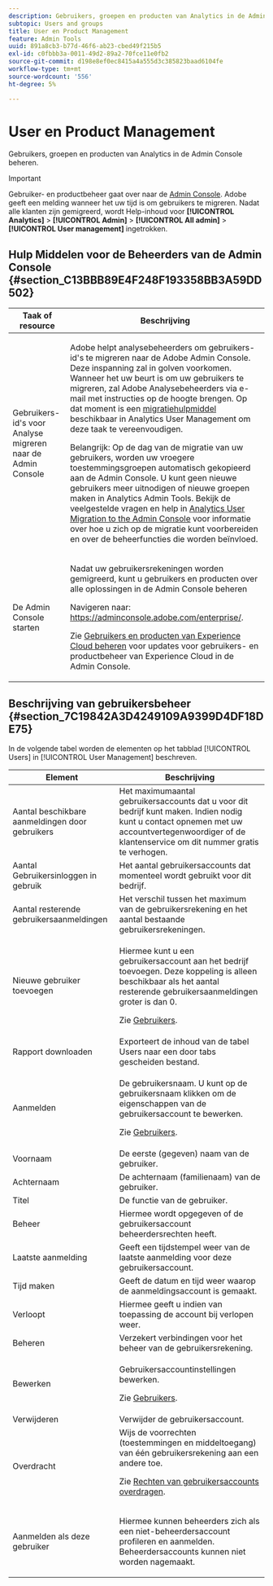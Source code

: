 ```yaml
---
description: Gebruikers, groepen en producten van Analytics in de Admin Console beheren.
subtopic: Users and groups
title: User en Product Management
feature: Admin Tools
uuid: 891a8cb3-b77d-46f6-ab23-cbed49f215b5
exl-id: c0fbbb3a-0011-49d2-89a2-70fce11e0fb2
source-git-commit: d198e8ef0ec8415a4a555d3c385823baad6104fe
workflow-type: tm+mt
source-wordcount: '556'
ht-degree: 5%

---
```


# User en Product Management

Gebruikers, groepen en producten van Analytics in de Admin Console beheren.

>[!IMPORTANT]
>
>Gebruiker- en productbeheer gaat over naar de [Admin Console](https://helpx.adobe.com/nl/enterprise/using/admin-console.html). Adobe geeft een melding wanneer het uw tijd is om gebruikers te migreren. Nadat alle klanten zijn gemigreerd, wordt Help-inhoud voor **[!UICONTROL Analytics]** > **[!UICONTROL Admin]** > **[!UICONTROL All admin]** > **[!UICONTROL User management]** ingetrokken.

## Hulp Middelen voor de Beheerders van de Admin Console {#section_C13BBB89E4F248F193358BB3A59DD502}

<table id="table_9263797773A749628E12BB3C1EBE620B"> 
 <thead> 
  <tr> 
   <th colname="col1" class="entry"> Taak of resource </th> 
   <th colname="col2" class="entry"> Beschrijving </th> 
  </tr>
 </thead>
 <tbody> 
  <tr> 
   <td colname="col1"> <p>Gebruikers-id's voor Analyse migreren naar de Admin Console </p> </td> 
   <td colname="col2"> <p> Adobe helpt analysebeheerders om gebruikers-id's te migreren naar de Adobe Admin Console. Deze inspanning zal in golven voorkomen. Wanneer het uw beurt is om uw gebruikers te migreren, zal Adobe Analysebeheerders via e-mail met instructies op de hoogte brengen. Op dat moment is een <a href="https://docs.adobe.com/content/help/en/analytics/admin/user-product-management/user-management/migrate-users/c-migration-tool.html"> migratiehulpmiddel</a> beschikbaar in Analytics User Management om deze taak te vereenvoudigen. </p> <p>Belangrijk: Op de dag van de migratie van uw gebruikers, worden uw vroegere toestemmingsgroepen automatisch gekopieerd aan de Admin Console. U kunt geen nieuwe gebruikers meer uitnodigen of nieuwe groepen maken in Analytics Admin Tools. Bekijk de veelgestelde vragen en help in <a href="https://docs.adobe.com/content/help/en/analytics/admin/user-product-management/user-management/migrate-users/c-migration-tool.html"> Analytics User Migration to the Admin Console</a> voor informatie over hoe u zich op de migratie kunt voorbereiden en over de beheerfuncties die worden beïnvloed. </p> </td> 
  </tr> 
  <tr> 
   <td colname="col1"> <p>De Admin Console starten </p> </td> 
   <td colname="col2"> <p>Nadat uw gebruikersrekeningen worden gemigreerd, kunt u gebruikers en producten over alle oplossingen in de Admin Console beheren </p> <p>Navigeren naar: <a href="https://adminconsole.adobe.com/enterprise/#"> https://adminconsole.adobe.com/enterprise/</a>. </p> <p>Zie <a href="https://docs.adobe.com/content/help/nl-NL/core-services/interface/manage-users-and-products/admin-getting-started.html"> Gebruikers en producten van Experience Cloud beheren</a> voor updates voor gebruikers- en productbeheer van Experience Cloud in de Admin Console. </p> </td> 
  </tr> 
 </tbody> 
</table>

## Beschrijving van gebruikersbeheer {#section_7C19842A3D4249109A9399D4DF18DE75}

In de volgende tabel worden de elementen op het tabblad [!UICONTROL Users] in [!UICONTROL User Management] beschreven.

<table id="table_6F81D1095EB945D8995FF971B65BA52A"> 
 <thead> 
  <tr> 
   <th colname="col1" class="entry"> Element </th> 
   <th colname="col2" class="entry"> Beschrijving </th> 
  </tr> 
 </thead>
 <tbody> 
  <tr> 
   <td colname="col1"> <span class="wintitle"> Aantal beschikbare aanmeldingen door gebruikers</span> </td> 
   <td colname="col2"> Het maximumaantal gebruikersaccounts dat u voor dit bedrijf kunt maken. Indien nodig kunt u contact opnemen met uw accountvertegenwoordiger of de klantenservice om dit nummer gratis te verhogen. </td> 
  </tr> 
  <tr> 
   <td colname="col1"> <span class="wintitle"> Aantal Gebruikersinloggen in gebruik</span> </td> 
   <td colname="col2"> Het aantal gebruikersaccounts dat momenteel wordt gebruikt voor dit bedrijf. </td> 
  </tr> 
  <tr> 
   <td colname="col1"> <span class="wintitle"> Aantal resterende gebruikersaanmeldingen</span> </td> 
   <td colname="col2"> Het verschil tussen het maximum van de gebruikersrekening en het aantal bestaande gebruikersrekeningen. </td> 
  </tr> 
  <tr> 
   <td colname="col1"> <span class="wintitle"> Nieuwe gebruiker toevoegen</span> </td> 
   <td colname="col2"> <p>Hiermee kunt u een gebruikersaccount aan het bedrijf toevoegen. Deze koppeling is alleen beschikbaar als het aantal resterende gebruikersaanmeldingen groter is dan 0. </p> <p>Zie <a href="/help/admin/user-management2/c-user-management/users.md"> Gebruikers</a>. </p> </td> 
  </tr> 
  <tr> 
   <td colname="col1"> <span class="wintitle"> Rapport downloaden</span> </td> 
   <td colname="col2">Exporteert de inhoud van de tabel <span class="wintitle"> Users</span> naar een door tabs gescheiden bestand. </td> 
  </tr> 
  <tr> 
   <td colname="col1"> <span class="wintitle"> Aanmelden</span> </td> 
   <td colname="col2"> <p>De gebruikersnaam. U kunt op de gebruikersnaam klikken om de eigenschappen van de gebruikersaccount te bewerken. </p> <p>Zie <a href="/help/admin/user-management2/c-user-management/users.md"> Gebruikers</a>. </p> </td> 
  </tr> 
  <tr> 
   <td colname="col1"> <span class="wintitle"> Voornaam</span> </td> 
   <td colname="col2"> De eerste (gegeven) naam van de gebruiker. </td> 
  </tr> 
  <tr> 
   <td colname="col1"> <span class="wintitle"> Achternaam</span> </td> 
   <td colname="col2"> De achternaam (familienaam) van de gebruiker. </td> 
  </tr> 
  <tr> 
   <td colname="col1"> <span class="wintitle"> Titel</span> </td> 
   <td colname="col2"> De functie van de gebruiker. </td> 
  </tr> 
  <tr> 
   <td colname="col1"> <span class="wintitle"> Beheer</span> </td> 
   <td colname="col2"> Hiermee wordt opgegeven of de gebruikersaccount beheerdersrechten heeft. </td> 
  </tr> 
  <tr> 
   <td colname="col1"> <span class="wintitle"> Laatste aanmelding</span> </td> 
   <td colname="col2"> Geeft een tijdstempel weer van de laatste aanmelding voor deze gebruikersaccount. </td> 
  </tr> 
  <tr> 
   <td colname="col1"><span class="wintitle"> Tijd maken</span> </td> 
   <td colname="col2"> Geeft de datum en tijd weer waarop de aanmeldingsaccount is gemaakt. </td> 
  </tr> 
  <tr> 
   <td colname="col1"> <span class="wintitle"> Verloopt</span> </td> 
   <td colname="col2"> Hiermee geeft u indien van toepassing de account bij verlopen weer. </td> 
  </tr> 
  <tr> 
   <td colname="col1"> <span class="wintitle"> Beheren</span> </td> 
   <td colname="col2"> Verzekert verbindingen voor het beheer van de gebruikersrekening. </td> 
  </tr> 
  <tr> 
   <td colname="col1"> <span class="wintitle"> Bewerken</span> </td> 
   <td colname="col2"> <p>Gebruikersaccountinstellingen bewerken. </p> <p>Zie <a href="/help/admin/user-management2/c-user-management/users.md"> Gebruikers</a>. </p> </td> 
  </tr> 
  <tr> 
   <td colname="col1"> <span class="wintitle"> Verwijderen</span> </td> 
   <td colname="col2"> Verwijder de gebruikersaccount. </td> 
  </tr> 
  <tr> 
   <td colname="col1"> <span class="wintitle"> Overdracht</span> </td> 
   <td colname="col2">Wijs de voorrechten (toestemmingen en middeltoegang) van één gebruikersrekening aan een andere toe. <p>Zie <a href="/help/admin/user-management2/c-user-management/t-transfer-user-accout-privileges.md"> Rechten van gebruikersaccounts overdragen</a>. </p> </td> 
  </tr> 
  <tr> 
   <td colname="col1"><span class="wintitle"> Aanmelden als deze gebruiker</span> </td> 
   <td colname="col2"> <p>Hiermee kunnen beheerders zich als een niet-beheerdersaccount profileren en aanmelden. Beheerdersaccounts kunnen niet worden nagemaakt. </p> </td> 
  </tr> 
 </tbody> 
</table>
